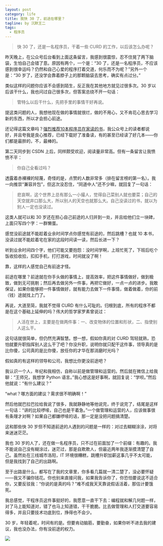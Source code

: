 ```yaml
---
layout: post
category: life
title: 我快 30 了，前途在哪里？
tagline: by 沉默王二
tags: 
  - 程序员
---
```


>快 30 了，还是一名程序员，干着一些 CURD 的工作，以后该怎么办呢？

<!--more-->

昨天晚上，在公众号后台看到上面这条留言，我感到很震惊，忍不住晃了两下脑袋，生怕自己会错了意。原因有两个，一个是：“30 了，还是一名程序员，不应该感到很幸运吗？仍然和自己心爱的程序打着交道，何乐而不为呢？”另外一个是：“30 岁了，还没学会靠着脖子上的那颗脑袋去思考，确实有点过分。”

类似这样的问题你应该不会感到陌生，反正我在其他地方就见过很多次。30 岁以后该干什么，我也问过自己很多次，但答案总绕不开一句话：

>管特么以后干什么，先把手里的事情干好再说。

提这类问题的人，我想他现在做的事情就很烂，做的不用心，又不肯花心思去学习新的东西，所以才会担心前途。

还记得这篇文章吗？[强烈推荐10本程序员在家读的书](https://mp.weixin.qq.com/s/8H_0d63lPKed22et0yv_3w)，我公众号上的读者都说好，并且夸我是良心推荐，已经下载好了准备读，有的甚至已经读了好几本——你们都是最胖的，不，最棒的。

第二天同步到 CSDN 上后，同样颇受欢迎，阅读量非常高。但有一条留言让我愤愤不平：

>你自己全看过吗？

透露着赤裸裸的轻蔑，奇怪的是，点赞的人数非常多（排在留言榜的第一名）。我一向推崇“兼容并包”，但这次没忍住，“同道中人”还不少嘛，就回复了一句话：

>悲哀啊，这个世界上总有那么一小撮人，觉得自己菜别人就也要菜；自己的天空就井口那么大，所以别人的天空也就那么大。自己没读过的书，就以为别人一定也没读过。

这类人就可以和 30 岁还在担心自己前途的人归并到一处，并且给他们立一块碑，上面只写四个字：一群懒蛋。

感觉没前途就不能趁着业余时间学点你感觉有前途的，然后跳槽？也就 10 本书，没读过就不能趁着宅在家的这段时间读一读，然后长进一下？

听到业余时间四个字，他们可能又要抱怨：没时间学啊，上班忙死了，下班后吃个饭收拾收拾，扣扣手机，打打游戏，时间就没了啊！

靠，这样的人感觉自己有前途才怪。

前途在哪里？前途就在你手头做的事情上，提高效率，把这件事情做好，做到极致，做到无可挑剔；然后再去做另外一件事，再把它做好，一点一点的进步。我敢保证，如果你能够把一件事情做好，就有能力去做下一件事情，做着做着，你的前（钱）途就找上门了。

再说，大道至简，我就不觉得 CURD 有什么可耻的。归根到底，所有的程序不都是在这个基础上延伸的吗？伟大的哲学家罗素曾说过：

>人活在世上，主要是在做两件事：一、改变物体的位置和形状，二、指使别人这么干。

这句话就很简单，但仍然充满智慧。想一想，假如你真的对 CURD 驾轻就熟，恐怕就要升职指挥别人这么干了吧？你没升职，说明你就只配干这件事，领导真的是比你傻，公司真的是比你傻，放任你的才华在那消磨时光吗？

假如真的有这样的领导和公司，我想比你更没前途吧？

我认识一个人，年纪和我相仿，自称以前是做管理和运营的。然后就在微信上给我聊：“王师兄，我想学 Python 语言。”我心想这是好事啊，就回复说：“学呗。”然后他就说：“有什么建议？”

“what？哪方面的建议？需求很不明确啊！”

然后他就巴拉巴拉给我说了很多，我就静静地等他说完，终于说完了，结尾是这样一句话：“讲的比较啰嗦，自己也是干着急。”一个做管理和运营的人，应该做事很有条理才对啊？如果自己都嫌啰嗦的话，那一定是没把问题搞清楚。

这和那些快 30 岁但不知道前途的人遇到的问题是一样的：对过去糊糊涂涂，对将来迷迷茫茫。

我也 30 岁的人了，还在做一名程序员，只不过在前面加了一个前缀：有趣的。我不能说自己没有糊涂过，迷茫过，那是自欺欺人，但最近两年我逐渐摸清楚了自己。虽然处在三线城市洛阳，IT 环境很糟糕，跳槽升职加薪这事几乎不太可能，但是我找到了自己的出路啊。

至于出路是什么，都写在了我的文章里，你多看几篇就一清二楚了，没必要怀疑——我又不骗你钱花。你也别来直接问我，如果我告诉你了，你恐怕要说这不适合你，又要反驳我：“你说的是真的吗？”难不成我天天靠说假话活着，那估计要饿死。

我总感觉，干程序员这件事挺好的，我愿意一直干下去：编程就和解几何题一样，对了马上能知道对，错了也马上知道错，干干脆脆。比去做管理和人打交道要容易得多，并且只要技术功底到位，挣得也不会少。

30 岁，年轻着呢，时间有的是。但要肯动脑筋，要勤奋，如果你听不进去我的建议，我也没办法，你有没前途的权力。

![](http://www.itwanger.com/assets/images/cmower_5.png)













